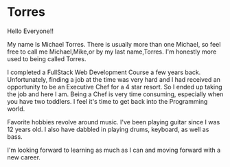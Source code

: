 # Torres
Hello Everyone!!

My name Is Michael Torres. There is usually more than one Michael, so feel free to call me Michael,Mike,or by my last name,Torres. I'm honestly more used to being called Torres.

I completed a FullStack Web Development Course a few years back. Unfortunately, finding a job at the time was very hard and I had received an opportunity to be an Executive Chef for a 4 star resort. So I ended up taking the job and here I am. Being a Chef is very time consuming, especially when you have two toddlers. I feel it's time to get back into the Programming world.

Favorite hobbies revolve around music. I've been playing guitar since I was 12 years old. I also have dabbled in playing drums, keyboard, as well as bass.

I'm looking forward to learning as much as I can and moving forward with a new career.
